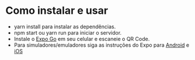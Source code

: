 # Como instalar e usar

<ul>
  <li>yarn install para instalar as dependências.</li>
  <li>npm start ou yarn run para iniciar o servidor.</li>
  <li>Instale o <a href="https://expo.dev/client">Expo Go</a> em seu celular e escaneie o QR Code.</li>
  <li>Para simuladores/emuladores siga as instruções do Expo para <a href="https://docs.expo.dev/workflow/android-studio-emulator/">Android</a> e <a href="https://docs.expo.dev/workflow/ios-simulator/">iOS</a>
</ul>
